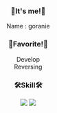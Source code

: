 
<h3 align="center">👋It's me!👋</h3>
<p align="center">
  <a>Name : goranie</a><br/>
</p>

<h3 align="center">👋Favorite!👋</h3>
<p align="center">
  <a>Develop</a><br/>
  <a>Reversing</a>
</p>

<h3 align="center">🛠️Skill🛠️</h3>
<p align="center">
  <img src="https://img.shields.io/badge/C-A8B9CC?style=for-the-badge&logo=C&logoColor=white">
  <img src="https://img.shields.io/badge/C++-00599C?style=for-the-badge&logo=C++&logoColor=white">
</p>

